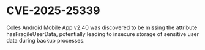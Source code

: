 # CVE-2025-25339

Coles Android Mobile App v2.40 was discovered to be missing the
attribute hasFragileUserData, potentially leading to insecure storage
of sensitive user data during backup processes.
